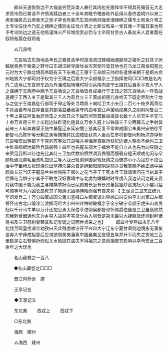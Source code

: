 <!-- { "loadSidebar": true } -->
　　郎曰天道恢恢岂不大哉虽穷荒异类人彝行其闲也先狠悍卒不得其死俺荅无大志求贡市而已累请不许愤焉蹂边者三十余年其晚节稽首称外臣用以善终盖明兴以来二虏至强矣古云虏者天之骄子非也有豪杰生其闲焉则强至谓缙绅之儒专土和亲介冑之士专论征伐今乃反之缙绅之儒则主征伐介冑之士斯议和亲一党其难一不履其事也然予考论防边之道无他焉谨烽火严斥堠信赏必罚与士卒同甘苦古人备矣夫人君者葢在驭将哉葢在驭将哉 

　　△兀良哈 

　　兀良哈古东胡地高辛氏之裔昔高辛时游海滨过棘城阚遇颛顼之墟乐之封其子厌越居焉邑于紫蒙之野号曰东胡汉鲜卑唐吐谷浑宋契丹皆其地也在乌龙江南渔阳塞北元时为大宁路北境高帝既有天下东夷辽王惠宁王朵颜元帅府各遣使来朝于是即古会州地置大宁都司封子权为宁王填之后置大宁朵颜福余三卫指挥使司□□□故是名内外二边与辽东宣府东西为外藩成祖靖难时将引兵南向患宁王蹑其后自永平攻大宁入之谋拥宁王燕府中赐予兀良哈说之兀良哈皆喜成祖行宁王饯之郊兀良哈从一呼皆战遂拥宁王西入关于是取其三千人为奇兵立三千营成祖德兀良哈天下既定尽割大宁地与之徙宁王南昌徙行都司于保定等处寻增置卜喇哈卫大小头目二百七十枝岁再贡给牛具酒食布帛良厚自是其部落益蕃我第守内边与宣辽声援隔绝矣久之阴附阿鲁台二十年上亲征阿鲁台还师击之大败其众于屈烈河斩首数百擒酋长数十人尽其牛羊驼马十余万宣德三年上出廵边驻跸遵化适其众万余入寇上以铁骑三千分两翼击之手射其前锋三人斩其酋渠正统中屡寇辽东延安境上怒其反复不常命成国公朱勇兴安伯徐亨都督马亮陈怀等分剿之勇等擒捕其扰边贼徒获其人畜而左参将都督同知杨洪亦俘斩兀良哈安出等部下于克列苏等处兀良哈亦寻悔罪自献所获犯边诸人朝贡不绝也三卫中惟朵颜据地最险兵骑最强十四年也先寇东部大宁福余不能自立从也先为向导随之来贡见我所以待也先比其待三卫加优数倍愤然谓我畏强而慢弱自是天顺成化闲与朵颜辄通北虏毛里孩癿加思兰等入寇己辄谢罪国家辄抚纳之而彼亦小小为寇抄不绝弘治中守臣杨友张琼烧荒出塞掩杀甚众自是衅起阳顺阴逆然亦贪我赏赐不绝正德中朵颜酋长花当庂子寇马兰谷参将陈干御久之花当子干干死本兵王琼请责问花当执其子偿罪花当惧宁宁其子不敢绝汉好嘉靖中与北虏为婚媾时时导虏入我边诘问之辄支吾对我中国不能为我主与婚媾求好而已朵颜酋长近有长昂董狐狸炒蛮夷妇大小嬖只猛可顺等号为六凶长昂死其子赖蟒尤凶横恃险而强有自来矣 【 王世贞三卫志正统九年诏发兵二十万分四军成国公勇出喜峰口左都督谅出畀岭口兴安伯亨出刘家口左都督怀出古北口踰滦江渡柳河经大小兴州过神树破福余于全宁破宁朵颜于虎头山卤男妇以千计马牛羊以万计还加公勇太保伯亨进彻侯都督谅怀赐爵伯自是三卫虽衰败然怨我刺骨因通也先为乡导入寇矣考实录分兵入境皆是第未尝以大捷献及还师封拜诸将书及三卫怨刺骨葢其私记夸诞之词而世贞采之也】 
　　郎曰叶梦熊曰永乐八年北伐至鸣銮戍语金幼孜曰灭此残虏唯守开平兴和大宁辽东宁夏甘肃则边境永无事矣是弃大宁非成祖意后世谓欲借属夷藩篱中国襄矣至宣德五年并开平而失之丧地三百里繇是左右臂俱折而松关水险固在虞夫不得祖宗之意而揣摩其影响以幸苟安此二百余年之大误也 

　　名山藏卷之一百八 

　　●名山藏卷之□□□ 

　　晋江何乔远　譔 

　　王享记五 

　　◆王享记五 

　　东北夷 
　　西戎上 
　　西戎下 

　　○东北夷 

　　海西　建州 

　　△海西　建州 

